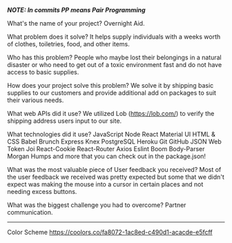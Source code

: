 ***NOTE: In commits PP means Pair Programming***

What's the name of your project?
Overnight Aid.

What problem does it solve?
It helps supply individuals with a weeks worth of clothes, toiletries, food, and other items.

Who has this problem?
People who maybe lost their belongings in a natural disaster or who need to get out of a toxic environment fast and do not have access to basic supplies.

How does your project solve this problem?
We solve it by shipping basic supplies to our customers and provide additional add on packages to suit their various needs.

What web APIs did it use?
We utilized Lob (https://lob.com/) to verify the shipping address users input to our site.

What technologies did it use?
JavaScript
Node
React
Material UI
HTML & CSS
Babel
Brunch
Express
Knex
PostgreSQL
Heroku
Git
GitHub
JSON Web Token
Joi
React-Cookie
React-Router
Axios
Eslint
Boom
Body-Parser
Morgan
Humps
and more that you can check out in the package.json!

What was the most valuable piece of User feedback you received?
Most of the user feedback we received was pretty expected but some that we didn't expect was making the mouse into a cursor in certain places and not needing excess buttons.

What was the biggest challenge you had to overcome?
Partner communication.

---------------------------------------------------

Color Scheme
https://coolors.co/fa8072-1ac8ed-c490d1-acacde-e5fcff
